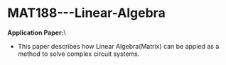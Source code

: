 # MAT188---Linear-Algebra

**Application Paper:**\
- This paper describes how Linear Algebra(Matrix) can be appied as a method to solve complex circuit systems.
